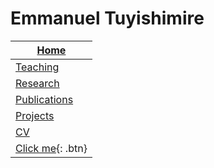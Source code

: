 # Emmanuel Tuyishimire

|[Home](https://etuyishimire.github.io/Home/)|
| --- |
|[Teaching](https://etuyishimire.github.io/Teaching/)|
|[Research](https://etuyishimire.github.io/Research/)|
|[Publications](https://etuyishimire.github.io/publications/)|
|[Projects](https://etuyishimire.github.io/Projects/)|
|[CV](https://etuyishimire.github.io/CV/)|
|[Click me](http://www.google.com){: .btn}|



